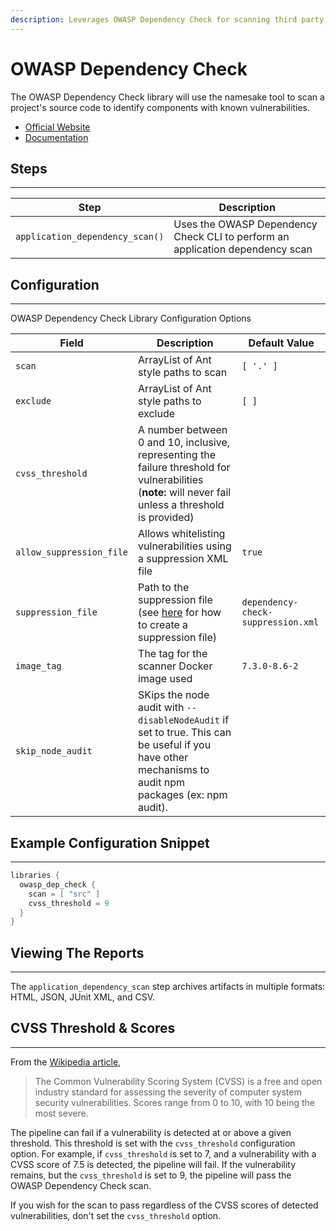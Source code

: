 ```yaml
---
description: Leverages OWASP Dependency Check for scanning third party application dependencies
---
```


# OWASP Dependency Check

The OWASP Dependency Check library will use the namesake tool to scan a project's source code to identify components with known vulnerabilities.

* [Official Website](https://www.owasp.org/index.php/OWASP_Dependency_Check)
* [Documentation](https://jeremylong.github.io/DependencyCheck/)

## Steps

---

| Step                            | Description                                                                   |
| ------------------------------- | ----------------------------------------------------------------------------- |
| `application_dependency_scan()` | Uses the OWASP Dependency Check CLI to perform an application dependency scan |

## Configuration

---

OWASP Dependency Check Library Configuration Options

| Field                    | Description                                                                                                                                             | Default Value                      |
| ------------------------ | ------------------------------------------------------------------------------------------------------------------------------------------------------- | ---------------------------------- |
| `scan`                   | ArrayList of Ant style paths to scan                                                                                                                    | `[ '.' ]`                          |
| `exclude`                | ArrayList of Ant style paths to exclude                                                                                                                 | `[ ]`                              |
| `cvss_threshold`         | A number between 0 and 10, inclusive, representing the failure threshold for vulnerabilities (**note:** will never fail unless a threshold is provided) |                                    |
| `allow_suppression_file` | Allows whitelisting vulnerabilities using a suppression XML file                                                                                        | `true`                             |
| `suppression_file`       | Path to the suppression file (see [here](https://jeremylong.github.io/DependencyCheck/general/suppression.html) for how to create a suppression file)   | `dependency-check-suppression.xml` |
| `image_tag`              | The tag for the scanner Docker image used                                                                                                               | `7.3.0-8.6-2`                      |
| `skip_node_audit`        | SKips the node audit with `--disableNodeAudit` if set to true. This can be useful if you have other mechanisms to audit npm packages (ex: npm audit).   |                                    |

## Example Configuration Snippet

---

```groovy
libraries {
  owasp_dep_check {
    scan = [ "src" ]
    cvss_threshold = 9 
  }
}
```

## Viewing The Reports

---

The `application_dependency_scan` step archives artifacts in multiple formats: HTML, JSON, JUnit XML, and CSV.

## CVSS Threshold & Scores

---

From the [Wikipedia article](https://en.wikipedia.org/wiki/Common_Vulnerability_Scoring_System),
> The Common Vulnerability Scoring System (CVSS) is a free and open industry standard for assessing the severity of computer system security vulnerabilities. Scores range from 0 to 10, with 10 being the most severe.

The pipeline can fail if a vulnerability is detected at or above a given threshold.
This threshold is set with the `cvss_threshold` configuration option.
For example, if `cvss_threshold` is set to 7, and a vulnerability with a CVSS score of 7.5 is detected, the pipeline will fail.
If the vulnerability remains, but the `cvss_threshold` is set to 9, the pipeline will pass the OWASP Dependency Check scan.

If you wish for the scan to pass regardless of the CVSS scores of detected vulnerabilities, don't set the `cvss_threshold` option.
